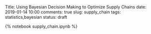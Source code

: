 Title: Using Bayesian Decision Making to Optimize Supply Chains 
date: 2019-01-14 10:00
comments: true
slug: supply_chain
tags: statistics,bayesian
status: draft

{% notebook supply_chain.ipynb %}
